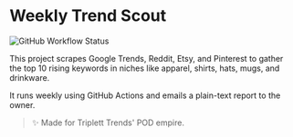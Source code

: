 # Weekly Trend Scout

![GitHub Workflow Status](https://github.com/tripletttrends/weekly-trend-scraper/actions/workflows/schedule.yml/badge.svg)

This project scrapes Google Trends, Reddit, Etsy, and Pinterest to gather the top 10 rising keywords in niches like apparel, shirts, hats, mugs, and drinkware.

It runs weekly using GitHub Actions and emails a plain-text report to the owner.

> ✨ Made for Triplett Trends' POD empire.

